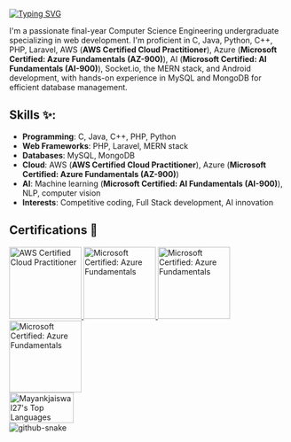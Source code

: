 [![Typing SVG](https://readme-typing-svg.demolab.com?font=Fira+Code&pause=100&width=435&lines=I'm+Mayank+Jaiswal;I'm+a+Full+Stack+Developer;I'm+an+AI+Developer)](https://git.io/typing-svg)

I'm a passionate final-year Computer Science Engineering undergraduate specializing in web development. I'm proficient in C, Java, Python, C++, PHP, Laravel, AWS (**AWS Certified Cloud Practitioner**), Azure (**Microsoft Certified: Azure Fundamentals (AZ-900)**), AI (**Microsoft Certified: AI Fundamentals (AI-900)**), Socket.io, the MERN stack, and Android development, with hands-on experience in MySQL and MongoDB for efficient database management.

## Skills ✨:
- **Programming**: C, Java, C++, PHP, Python  
- **Web Frameworks**: PHP, Laravel, MERN stack  
- **Databases**: MySQL, MongoDB
- **Cloud**: AWS (**AWS Certified Cloud Practitioner**), Azure (**Microsoft Certified: Azure Fundamentals (AZ-900)**)  
- **AI**: Machine learning (**Microsoft Certified: AI Fundamentals (AI-900)**), NLP, computer vision  
- **Interests**: Competitive coding, Full Stack development, AI innovation  

## Certifications 🏅
<a href="https://www.credly.com/badges/9c50c2c5-91f0-47ac-8e45-e9b0edb6a356/public_url" target="_blank">
  <img src="https://images.credly.com/size/130x130/images/00634f82-b07f-4bbd-a6bb-53de397fc3a6/image.png" width="130" height="130" alt="AWS Certified Cloud Practitioner" />
</a>
<a href="https://learn.microsoft.com/api/credentials/share/en-us/Mayank-0459/3C3A1369D2F93437?sharingId=ECFE2CB586E0CD7B" target="_blank">
  <img src="https://images.credly.com/size/680x680/images/be8fcaeb-c769-4858-b567-ffaaa73ce8cf/image.png" width="130" height="130" alt="Microsoft Certified: Azure Fundamentals" />
</a>
<a href="https://learn.microsoft.com/api/credentials/share/en-us/Mayank-0459/9690AB3A109111DD?sharingId=ECFE2CB586E0CD7B" target="_blank">
  <img src="https://images.credly.com/size/680x680/images/4136ced8-75d5-4afb-8677-40b6236e2672/azure-ai-fundamentals-600x600.png" width="130" height="130" alt="Microsoft Certified: Azure Fundamentals" />
</a>
<a href="https://learn.microsoft.com/api/credentials/share/en-us/Mayank-0459/AF3AA3D115BDB654?sharingId=ECFE2CB586E0CD7B" target="_blank">
  <img src="https://images.credly.com/size/680x680/images/70eb1e3f-d4de-4377-a062-b20fb29594ea/azure-data-fundamentals-600x600.png" width="130" height="130" alt="Microsoft Certified: Azure Fundamentals" />
</a>

<div style="display: flex; justify-content: space-between; gap: 10px;">
    <img src="https://github-readme-stats.vercel.app/api/top-langs/?username=Mayankjaiswal27&theme=highcontrast&show_icons=true&hide_border=true&layout=compact" alt="Mayankjaiswal27's Top Languages" width="48%" height="40%" />
</div>

<picture>
  <source media="(prefers-color-scheme: dark)" srcset="https://raw.githubusercontent.com/tobiasmeyhoefer/tobiasmeyhoefer/output/github-snake-dark.svg" />
  <source media="(prefers-color-scheme: light)" srcset="https://raw.githubusercontent.com/tobiasmeyhoefer/tobiasmeyhoefer/output/github-snake.svg" />
  <img alt="github-snake" src="https://raw.githubusercontent.com/tobiasmeyhoefer/tobiasmeyhoefer/output/github-snake.svg" />
</picture>
